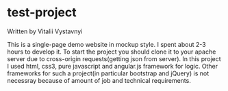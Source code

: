 # test-project
Written by Vitalii Vystavnyi

This is a single-page demo website in mockup style.
I spent about 2-3 hours to develop it.
To start the project you should clone it to your apache server due to cross-origin requests(getting json from server).
In this project I used html, css3, pure javascript and angular.js framework for logic. Other frameworks for such a project(in particular bootstrap and jQuery) is not necessray because of amount of job and technical requirements.
